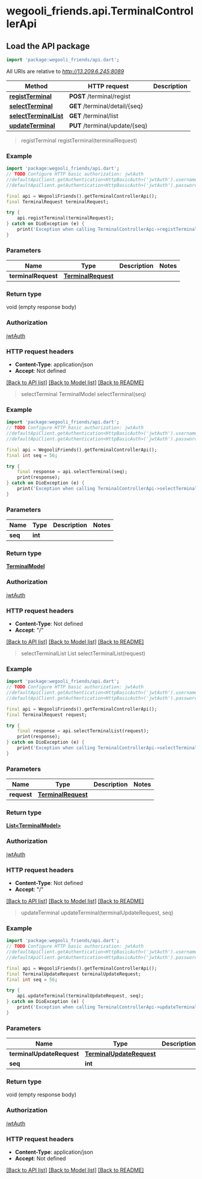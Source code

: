 # wegooli_friends.api.TerminalControllerApi

## Load the API package

```dart
import 'package:wegooli_friends/api.dart';
```

All URIs are relative to *http://13.209.6.245:8089*

| Method                                                                | HTTP request                   | Description |
| --------------------------------------------------------------------- | ------------------------------ | ----------- |
| [**registTerminal**](TerminalControllerApi.md#registterminal)         | **POST** /terminal/regist      |
| [**selectTerminal**](TerminalControllerApi.md#selectterminal)         | **GET** /terminal/detail/{seq} |
| [**selectTerminalList**](TerminalControllerApi.md#selectterminallist) | **GET** /terminal/list         |
| [**updateTerminal**](TerminalControllerApi.md#updateterminal)         | **PUT** /terminal/update/{seq} |

> registTerminal
> registTerminal(terminalRequest)

### Example

```dart
import 'package:wegooli_friends/api.dart';
// TODO Configure HTTP basic authorization: jwtAuth
//defaultApiClient.getAuthentication<HttpBasicAuth>('jwtAuth').username = 'YOUR_USERNAME'
//defaultApiClient.getAuthentication<HttpBasicAuth>('jwtAuth').password = 'YOUR_PASSWORD';

final api = WegooliFriends().getTerminalControllerApi();
final TerminalRequest terminalRequest;

try {
    api.registTerminal(terminalRequest);
} catch on DioException (e) {
    print('Exception when calling TerminalControllerApi->registTerminal: $e\n');
}
```

### Parameters

| Name                | Type                                      | Description | Notes |
| ------------------- | ----------------------------------------- | ----------- | ----- |
| **terminalRequest** | [**TerminalRequest**](TerminalRequest.md) |             |

### Return type

void (empty response body)

### Authorization

[jwtAuth](../README.md#jwtAuth)

### HTTP request headers

- **Content-Type**: application/json
- **Accept**: Not defined

[[Back to API list]](../README.md#documentation-for-api-endpoints)
[[Back to Model list]](../README.md#documentation-for-models)
[[Back to README]](../README.md)

> selectTerminal
> TerminalModel selectTerminal(seq)

### Example

```dart
import 'package:wegooli_friends/api.dart';
// TODO Configure HTTP basic authorization: jwtAuth
//defaultApiClient.getAuthentication<HttpBasicAuth>('jwtAuth').username = 'YOUR_USERNAME'
//defaultApiClient.getAuthentication<HttpBasicAuth>('jwtAuth').password = 'YOUR_PASSWORD';

final api = WegooliFriends().getTerminalControllerApi();
final int seq = 56;

try {
    final response = api.selectTerminal(seq);
    print(response);
} catch on DioException (e) {
    print('Exception when calling TerminalControllerApi->selectTerminal: $e\n');
}
```

### Parameters

| Name    | Type    | Description | Notes |
| ------- | ------- | ----------- | ----- |
| **seq** | **int** |             |

### Return type

[**TerminalModel**](TerminalModel.md)

### Authorization

[jwtAuth](../README.md#jwtAuth)

### HTTP request headers

- **Content-Type**: Not defined
- **Accept**: "/"

[[Back to API list]](../README.md#documentation-for-api-endpoints)
[[Back to Model list]](../README.md#documentation-for-models)
[[Back to README]](../README.md)

> selectTerminalList
> List<TerminalModel> selectTerminalList(request)

### Example

```dart
import 'package:wegooli_friends/api.dart';
// TODO Configure HTTP basic authorization: jwtAuth
//defaultApiClient.getAuthentication<HttpBasicAuth>('jwtAuth').username = 'YOUR_USERNAME'
//defaultApiClient.getAuthentication<HttpBasicAuth>('jwtAuth').password = 'YOUR_PASSWORD';

final api = WegooliFriends().getTerminalControllerApi();
final TerminalRequest request;

try {
    final response = api.selectTerminalList(request);
    print(response);
} catch on DioException (e) {
    print('Exception when calling TerminalControllerApi->selectTerminalList: $e\n');
}
```

### Parameters

| Name        | Type                       | Description | Notes |
| ----------- | -------------------------- | ----------- | ----- |
| **request** | [**TerminalRequest**](.md) |             |

### Return type

[**List&lt;TerminalModel&gt;**](TerminalModel.md)

### Authorization

[jwtAuth](../README.md#jwtAuth)

### HTTP request headers

- **Content-Type**: Not defined
- **Accept**: "/"

[[Back to API list]](../README.md#documentation-for-api-endpoints)
[[Back to Model list]](../README.md#documentation-for-models)
[[Back to README]](../README.md)

> updateTerminal
> updateTerminal(terminalUpdateRequest, seq)

### Example

```dart
import 'package:wegooli_friends/api.dart';
// TODO Configure HTTP basic authorization: jwtAuth
//defaultApiClient.getAuthentication<HttpBasicAuth>('jwtAuth').username = 'YOUR_USERNAME'
//defaultApiClient.getAuthentication<HttpBasicAuth>('jwtAuth').password = 'YOUR_PASSWORD';

final api = WegooliFriends().getTerminalControllerApi();
final TerminalUpdateRequest terminalUpdateRequest;
final int seq = 56;

try {
    api.updateTerminal(terminalUpdateRequest, seq);
} catch on DioException (e) {
    print('Exception when calling TerminalControllerApi->updateTerminal: $e\n');
}
```

### Parameters

| Name                      | Type                                                  | Description | Notes |
| ------------------------- | ----------------------------------------------------- | ----------- | ----- |
| **terminalUpdateRequest** | [**TerminalUpdateRequest**](TerminalUpdateRequest.md) |             |
| **seq**                   | **int**                                               |             |

### Return type

void (empty response body)

### Authorization

[jwtAuth](../README.md#jwtAuth)

### HTTP request headers

- **Content-Type**: application/json
- **Accept**: Not defined

[[Back to API list]](../README.md#documentation-for-api-endpoints)
[[Back to Model list]](../README.md#documentation-for-models)
[[Back to README]](../README.md)
